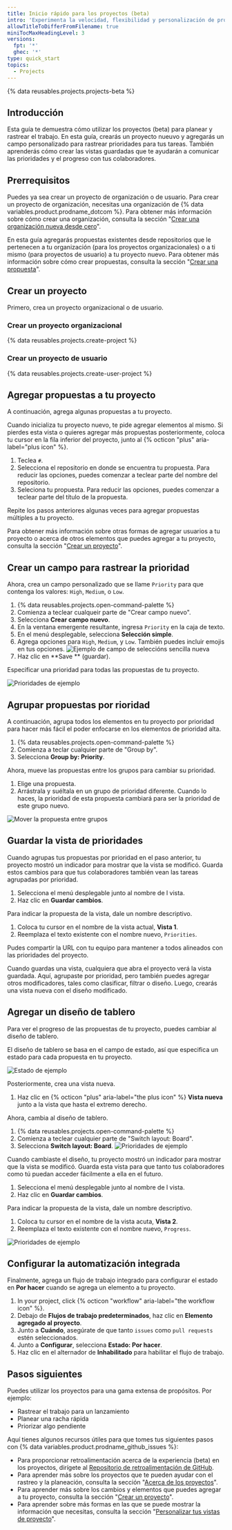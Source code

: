 ```yaml
---
title: Inicio rápido para los proyectos (beta)
intro: 'Experimenta la velocidad, flexibilidad y personalización de proyectos (beta) creando un proyecto en esta guía interactiva.'
allowTitleToDifferFromFilename: true
miniTocMaxHeadingLevel: 3
versions:
  fpt: '*'
  ghec: '*'
type: quick_start
topics:
  - Projects
---
```


{% data reusables.projects.projects-beta %}

## Introducción

Esta guía te demuestra cómo utilizar los proyectos (beta) para planear y rastrear el trabajo. En esta guía, crearás un proyecto nueuvo y agregarás un campo personalizado para rastrear prioridades para tus tareas. También aprenderás cómo crear las vistas guardadas que te ayudarán a comunicar las prioridades y el progreso con tus colaboradores.

## Prerrequisitos

Puedes ya sea crear un proyecto de organización o de usuario. Para crear un proyecto de organización, necesitas una organización de {% data variables.product.prodname_dotcom %}. Para obtener más información sobre cómo crear una organización, consulta la sección "[Crear una organización nueva desde cero](/organizations/collaborating-with-groups-in-organizations/creating-a-new-organization-from-scratch)".

En esta guía agregarás propuestas existentes desde repositorios que le pertenecen a tu organización (para los proyectos organizacionales) o a ti mismo (para proyectos de usuario) a tu proyecto nuevo. Para obtener más información sobre cómo crear propuestas, consulta la sección "[Crear una propuesta](/issues/tracking-your-work-with-issues/creating-an-issue)".

## Crear un proyecto

Primero, crea un proyecto organizacional o de usuario.

### Crear un proyecto organizacional

{% data reusables.projects.create-project %}

### Crear un proyecto de usuario

{% data reusables.projects.create-user-project %}

## Agregar propuestas a tu proyecto

A continuación, agrega algunas propuestas a tu proyecto.

Cuando inicializa tu proyecto nuevo, te pide agregar elementos al mismo. Si pierdes esta vista o quieres agregar más propuestas posteriormente, coloca tu cursor en la fila inferior del proyecto, junto al {% octicon "plus" aria-label="plus icon" %}.

1. Teclea `#`.
2. Selecciona el repositorio en donde se encuentra tu propuesta. Para reducir las opciones, puedes comenzar a teclear parte del nombre del repositorio.
3. Seleciona tu propuesta. Para reducir las opciones, puedes comenzar a teclear parte del título de la propuesta.

Repite los pasos anteriores algunas veces para agregar propuestas múltiples a tu proyecto.

Para obtener más información sobre otras formas de agregar usuarios a tu proyecto o acerca de otros elementos que puedes agregar a tu proyecto, consulta la sección "[Crear un proyecto](/issues/trying-out-the-new-projects-experience/creating-a-project#adding-items-to-your-project)".

## Crear un campo para rastrear la prioridad

Ahora, crea un campo personalizado que se llame `Priority` para que contenga los valores: `High`, `Medium`, o `Low`.

1. {% data reusables.projects.open-command-palette %}
2. Comienza a teclear cualqueir parte de "Crear campo nuevo".
3. Selecciona **Crear campo nuevo**.
4. En la ventana emergente resultante, ingresa `Priority` en la caja de texto.
5. En el menú desplegable, selecciona **Selección simple**.
6. Agrega opciones para `High`, `Medium`, y `Low`. También puedes incluir emojis en tus opciones. ![Ejemplo de campo de seleccións sencilla nueva](/assets/images/help/projects/new-single-select-field.png)
7. Haz clic en **Save ** (guardar).

Especificar una prioridad para todas las propuestas de tu proyecto.

![Prioridades de ejemplo](/assets/images/help/projects/priority_example.png)

## Agrupar propuestas por rioridad

A continuación, agrupa todos los elementos en tu proyecto por prioridad para hacer más fácil el poder enfocarse en los elementos de prioridad alta.

1. {% data reusables.projects.open-command-palette %}
2. Comienza a teclar cualquier parte de "Group by".
3. Selecciona **Group by: Priority**.

Ahora, mueve las propuestas entre los grupos para cambiar su prioridad.

1. Elige una propuesta.
2. Arrástrala y suéltala en un grupo de prioridad diferente. Cuando lo haces, la prioridad de esta propuesta cambiará para ser la prioridad de este grupo nuevo.

![Mover la propuesta entre grupos](/assets/images/help/projects/move_between_group.gif)

## Guardar la vista de prioridades

Cuando agrupas tus propuestas por prioridad en el paso anterior, tu proyecto mostró un indicador para mostrar que la vista se modificó. Guarda estos cambios para que tus colaboradores también vean las tareas agrupadas por prioridad.

1. Selecciona el menú desplegable junto al nombre de l vista.
2. Haz clic en **Guardar cambios**.

Para indicar la propuesta de la vista, dale un nombre descriptivo.

1. Coloca tu cursor en el nombre de la vista actual, **Vista 1**.
2. Reemplaza el texto existente con el nombre nuevo, `Priorities`.

Pudes compartir la URL con tu equipo para mantener a todos alineados con las prioridades del proyecto.

Cuando guardas una vista, cualquiera que abra el proyecto verá la vista guardada. Aquí, agrupaste por prioridad, pero también puedes agregar otros modificadores, tales como clasificar, filtrar o diseño. Luego, crearás una vista nueva con el diseño modificado.

## Agregar un diseño de tablero

Para ver el progreso de las propuestas de tu proyecto, puedes cambiar al diseño de tablero.

El diseño de tablero se basa en el campo de estado, así que especifica un estado para cada propuesta en tu proyecto.

![Estado de ejemplo](/assets/images/help/projects/status_example.png)

Posteriormente, crea una vista nueva.

1. Haz clic en {% octicon "plus" aria-label="the plus icon" %} **Vista nueva** junto a la vista que hasta el extremo derecho.

Ahora, cambia al diseño de tablero.

1. {% data reusables.projects.open-command-palette %}
2. Comienza a teclear cualquier parte de "Switch layout: Board".
3. Selecciona **Switch layout: Board**. ![Prioridades de ejemplo](/assets/images/help/projects/example_board.png)

Cuando cambiaste el diseño, tu proyecto mostró un indicador para mostrar que la vista se modificó. Guarda esta vista para que tanto tus colaboradores como tú puedan acceder fácilmente a ella en el futuro.

1. Selecciona el menú desplegable junto al nombre de l vista.
2. Haz clic en **Guardar cambios**.

Para indicar la propuesta de la vista, dale un nombre descriptivo.

1. Coloca tu cursor en el nombre de la vista acuta, **Vista 2**.
2. Reemplaza el texto existente con el nombre nuevo, `Progress`.

![Prioridades de ejemplo](/assets/images/help/projects/project-view-switch.gif)

## Configurar la automatización integrada

Finalmente, agrega un flujo de trabajo integrado para configurar el estado en **Por hacer** cuando se agrega un elemento a tu proyecto.

1. In your project, click {% octicon "workflow" aria-label="the workflow icon" %}.
2. Debajo de **Flujos de trabajo predeterminados**, haz clic en **Elemento agregado al proyecto**.
3. Junto a **Cuándo**, asegúrate de que tanto `issues` como `pull requests` estén seleccionados.
4. Junto a **Configurar**, selecciona **Estado: Por hacer**.
5. Haz clic en el alternador de **Inhabilitado** para habilitar el flujo de trabajo.

## Pasos siguientes

Puedes utilizar los proyectos para una gama extensa de propósitos. Por ejemplo:

- Rastrear el trabajo para un lanzamiento
- Planear una racha rápida
- Priorizar algo pendiente

Aquí tienes algunos recursos útiles para que tomes tus siguientes pasos con {% data variables.product.prodname_github_issues %}:

- Para proporcionar retroalimentación acerca de la experiencia (beta) en los proyectos, dirígete al [Repositorio de retroalimentación de GitHub](https://github.com/github/feedback/discussions/categories/issues-feedback).
- Para aprender más sobre los proyectos que te pueden ayudar con el rastreo y la planeación, consulta la sección "[Acerca de los proyectos](/issues/trying-out-the-new-projects-experience/about-projects)".
- Para aprender más sobre los cambios y elementos que puedes agregar a tu proyecto, consulta la sección "[Crear un proyecto](/issues/trying-out-the-new-projects-experience/creating-a-project)".
- Para aprender sobre más formas en las que se puede mostrar la información que necesitas, consulta la sección "[Personalizar tus vistas de proyecto](/issues/trying-out-the-new-projects-experience/customizing-your-project-views)".

